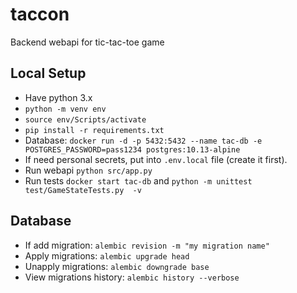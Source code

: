 # taccon

Backend webapi for tic-tac-toe game

## Local Setup

- Have python 3.x
- `python -m venv env`
- `source env/Scripts/activate`
- `pip install -r requirements.txt`
- Database: `docker run -d -p 5432:5432 --name tac-db -e POSTGRES_PASSWORD=pass1234 postgres:10.13-alpine`
- If need personal secrets, put into `.env.local` file (create it first).
- Run webapi `python src/app.py`
- Run tests `docker start tac-db` and  `python -m unittest test/GameStateTests.py  -v`

## Database

- If add migration: `alembic revision -m "my migration name"`
- Apply migrations: `alembic upgrade head`
- Unapply migrations: `alembic downgrade base`
- View migrations history: `alembic history --verbose`
